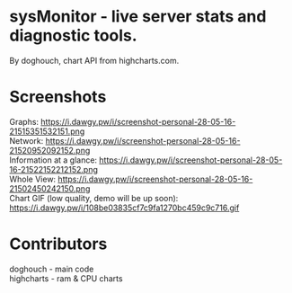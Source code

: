 # sysMonitor - live server stats and diagnostic tools.
By doghouch, chart API from highcharts.com.

# Screenshots
Graphs:
https://i.dawgy.pw/i/screenshot-personal-28-05-16-21515351532151.png
<br>
Network:
https://i.dawgy.pw/i/screenshot-personal-28-05-16-21520952092152.png
<br>
Information at a glance:
https://i.dawgy.pw/i/screenshot-personal-28-05-16-21522152212152.png
<br>
Whole View:
https://i.dawgy.pw/i/screenshot-personal-28-05-16-21502450242150.png
<br>
Chart GIF (low quality, demo will be up soon):
https://i.dawgy.pw/i/108be03835cf7c9fa1270bc459c9c716.gif

# Contributors
doghouch - main code<br>
highcharts - ram & CPU charts
